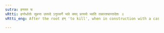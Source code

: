 ```yaml
---
sutra: हनस्त च
vRtti: हन्तेर्धातोः सुबन्त उपपदे ऽनुपसर्गे भावे क्यप् प्रत्ययो भवति तकारश्चान्तादेशः ॥
vRtti_eng: After the root हन् 'to kill', when in construction with a case-inflected word as its _upapada_, and when used without a preposition, comes the affix क्यप् in denoting condition, and the letter त is the substitute of its final.

---
```

